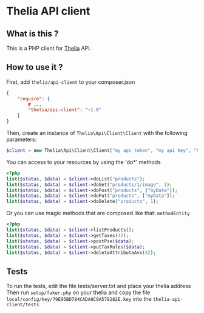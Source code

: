 Thelia API client
===

What is this ?
---
This is a PHP client for [Thelia](https://github.com/thelia/thelia) API.

How to use it ?
---
First, add ```thelia/api-client``` to your composer.json

```json
{
    "require": {
        # ...
        "thelia/api-client": "~1.0"
    }
}
```

Then, create an instance of ```Thelia\Api\Client\Client``` with the following parameters:

```php
$client = new Thelia\Api\Client\Client("my api token", "my api key", "http://mysite.tld");
```

You can access to your resources by using the 'do*' methods

```php
<?php
list($status, $data) = $client->doList("products");
list($status, $data) = $client->doGet("products/1/image", 1);
list($status, $data) = $client->doPost("products", ["myData"]);
list($status, $data) = $client->doPut("products", ["myData"]);
list($status, $data) = $client->doDelete("products", 1);
```

Or you can use magic methods that are composed like that: ```methodEntity```

```php
<?php
list($status, $data) = $client->listProducts();
list($status, $data) = $client->getTaxes(42);
list($status, $data) = $client->postPse($data);
list($status, $data) = $client->putTaxRules($data);
list($status, $data) = $client->deleteAttributeAvs(42);
```

Tests
---
To run the tests, edit the file tests/server.txt and place your thelia address
Then run ```setup/faker.php``` on your thelia and copy the file ```local/config/key/79E95BD784CADA0C9A578282E.key``` into the ```thelia-api-client/tests```
